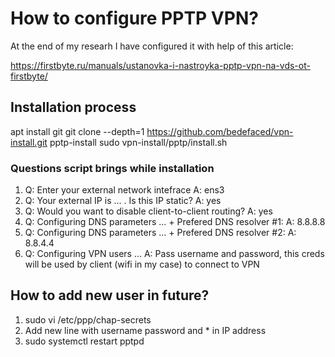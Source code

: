 # How to configure PPTP VPN?

At the end of my researh I have configured it with help of this article:

https://firstbyte.ru/manuals/ustanovka-i-nastroyka-pptp-vpn-na-vds-ot-firstbyte/

## Installation process

apt install git
git clone --depth=1 https://github.com/bedefaced/vpn-install.git pptp-install
sudo vpn-install/pptp/install.sh

### Questions script brings while installation

1. Q: Enter your external network intefrace
   A: ens3
2. Q: Your external IP is ... . Is this IP static?
   A: yes
3. Q: Would you want to disable client-to-client routing?
   A: yes
4. Q: Configuring DNS parameters ... + Prefered DNS resolver #1:
   A: 8.8.8.8
5. Q: Configuring DNS parameters ... + Prefered DNS resolver #2:
   A: 8.8.4.4
6. Q: Configuring VPN users ...
   A: Pass username and password, this creds will be used by client (wifi in my case) to connect to VPN

## How to add new user in future?

1. sudo vi /etc/ppp/chap-secrets
2. Add new line with username password and * in IP address
3. sudo systemctl restart pptpd
